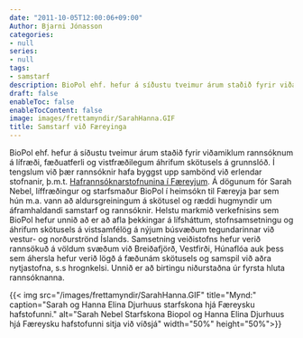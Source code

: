 ```yaml
---
date: "2011-10-05T12:00:06+09:00"
Author: Bjarni Jónasson
categories:
- null
series:
- null
tags:
- samstarf
description: BioPol ehf. hefur á síðustu tveimur árum staðið fyrir viðamiklum rannsóknum á lífræði, fæðuatferli og vistfræðilegum áhrifum skötusels á grunnslóð. Í tengslum við þær rannsóknir hafa byggst upp sambönd við erlendar stofnanir, þ.m.t. Hafrannsóknarstofnunina í Færeyjum. Á dögunum fór Sarah Nebel, líffræðingur og starfsmaður BioPol í heimsókn til...
draft: false
enableToc: false
enableTocContent: false
image: images/frettamyndir/SarahHanna.GIF
title: Samstarf við Færeyinga
---
```


BioPol ehf. hefur á síðustu tveimur árum staðið fyrir viðamiklum rannsóknum á lífræði, fæðuatferli og vistfræðilegum áhrifum skötusels á grunnslóð. Í tengslum við þær rannsóknir hafa byggst upp sambönd við erlendar stofnanir, þ.m.t. [Hafrannsóknarstofnunina í Færeyjum](https://www.hav.fo/). Á dögunum fór Sarah Nebel, líffræðingur og starfsmaður BioPol í heimsókn til Færeyja þar sem hún m.a. vann að aldursgreiningum á skötusel og ræddi hugmyndir um áframhaldandi samstarf og rannsóknir.
Helstu markmið verkefnisins sem BioPol hefur unnið að er að afla þekkingar á lífsháttum, stofnsamsetningu og áhrifum skötusels á vistsamfélög á nýjum búsvæðum tegundarinnar við vestur- og norðurströnd Íslands. Samsetning veiðistofns hefur verið rannsökuð á völdum svæðum við Breiðafjörð, Vestfirði, Húnaflóa auk þess sem áhersla hefur verið lögð á fæðunám skötusels og samspil við aðra nytjastofna, s.s hrognkelsi. Unnið er að birtingu niðurstaðna úr fyrsta hluta rannsóknanna.

{{< img src="/images/frettamyndir/SarahHanna.GIF" title="Mynd:" caption="Sarah og Hanna Elina Djurhuus starfskona hjá Færeysku hafstofunni." alt="Sarah Nebel Starfskona Biopol og Hanna Elina Djurhuus hjá Færeysku hafstofunni sitja við víðsjá" width="50%" height="50%">}}
